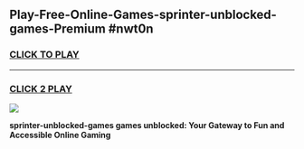 
## Play-Free-Online-Games-sprinter-unblocked-games-Premium #nwt0n
<h3>
<a href="https://premium.freeplayer.one?title=sprinter-unblocked-games&ref=8M">CLICK TO PLAY</a></h3>
<hr>

<h3>
<a href="https://premium.freeplayer.one?title=sprinter-unblocked-games&ref=8M">CLICK 2 PLAY</a>
  
</h3>

<a href="https://premium.freeplayer.one?title=sprinter-unblocked-games&ref=8M"><img src="https://clearcache.store/games.png"></a>


**sprinter-unblocked-games games unblocked: Your Gateway to Fun and Accessible Online Gaming**

